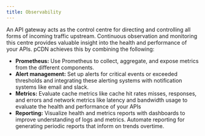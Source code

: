 ```yaml
---
title: Observability
---
```


An API gateway acts as the control centre for directing and controlling all forms of incoming traffic upstream. Continuous observation and monitoring this centre provides valuable insight into the health and performance of your APIs. pCDN achieves this by combining the following:

- **Prometheus:** Use Prometheus to collect, aggregate, and expose metrics from the different components.
- **Alert management:** Set up alerts for critical events or exceeded thresholds and integrating these alerting systems with notification systems like email and slack.
- **Metrics:** Evaluate cache metrics like cache hit rates misses, responses, and errors and network metrics like latency and bandwidth usage to evaluate the health and performance of your APIs
- **Reporting:** Visualize health and metrics reports with dashboards to improve understanding of logs and metrics.  Automate reporting for generating periodic reports that inform on trends overtime.
